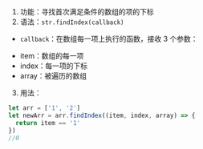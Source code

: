1. 功能：寻找首次满足条件的数组的项的下标
2. 语法：`str.findIndex(callback)`

- `callback`：在数组每一项上执行的函数，接收 3 个参数：

* item：数组的每一项
* index：每一项的下标
* array：被遍历的数组

3. 用法：

```js
let arr = ['1', '2']
let newArr = arr.findIndex((item, index, array) => {
  return item == '1'
})
//0
```
